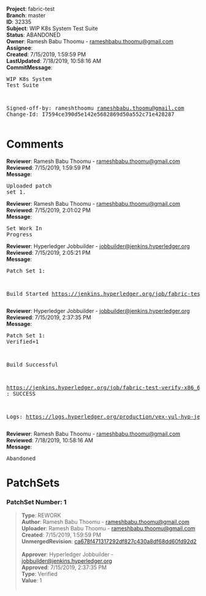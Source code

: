 <strong>Project</strong>: fabric-test<br><strong>Branch</strong>: master<br><strong>ID</strong>: 32335<br><strong>Subject</strong>: WIP K8s System Test Suite<br><strong>Status</strong>: ABANDONED<br><strong>Owner</strong>: Ramesh Babu Thoomu - rameshbabu.thoomu@gmail.com<br><strong>Assignee</strong>:<br><strong>Created</strong>: 7/15/2019, 1:59:59 PM<br><strong>LastUpdated</strong>: 7/18/2019, 10:58:16 AM<br><strong>CommitMessage</strong>:<br><pre>WIP K8s System Test Suite

Signed-off-by: rameshthoomu <rameshbabu.thoomu@gmail.com>
Change-Id: I7594ce390d5e142e5682869d50a552c71e428287
</pre><h1>Comments</h1><strong>Reviewer</strong>: Ramesh Babu Thoomu - rameshbabu.thoomu@gmail.com<br><strong>Reviewed</strong>: 7/15/2019, 1:59:59 PM<br><strong>Message</strong>: <pre>Uploaded patch set 1.</pre><strong>Reviewer</strong>: Ramesh Babu Thoomu - rameshbabu.thoomu@gmail.com<br><strong>Reviewed</strong>: 7/15/2019, 2:01:02 PM<br><strong>Message</strong>: <pre>Set Work In Progress</pre><strong>Reviewer</strong>: Hyperledger Jobbuilder - jobbuilder@jenkins.hyperledger.org<br><strong>Reviewed</strong>: 7/15/2019, 2:05:21 PM<br><strong>Message</strong>: <pre>Patch Set 1:

Build Started https://jenkins.hyperledger.org/job/fabric-test-verify-x86_64/3125/</pre><strong>Reviewer</strong>: Hyperledger Jobbuilder - jobbuilder@jenkins.hyperledger.org<br><strong>Reviewed</strong>: 7/15/2019, 2:37:35 PM<br><strong>Message</strong>: <pre>Patch Set 1: Verified+1

Build Successful 

https://jenkins.hyperledger.org/job/fabric-test-verify-x86_64/3125/ : SUCCESS

Logs: https://logs.hyperledger.org/production/vex-yul-hyp-jenkins-3/fabric-test-verify-x86_64/3125</pre><strong>Reviewer</strong>: Ramesh Babu Thoomu - rameshbabu.thoomu@gmail.com<br><strong>Reviewed</strong>: 7/18/2019, 10:58:16 AM<br><strong>Message</strong>: <pre>Abandoned</pre><h1>PatchSets</h1><h3>PatchSet Number: 1</h3><blockquote><strong>Type</strong>: REWORK<br><strong>Author</strong>: Ramesh Babu Thoomu - rameshbabu.thoomu@gmail.com<br><strong>Uploader</strong>: Ramesh Babu Thoomu - rameshbabu.thoomu@gmail.com<br><strong>Created</strong>: 7/15/2019, 1:59:59 PM<br><strong>UnmergedRevision</strong>: [ca678f471317292df827c430a8df68dd60fd92d2](https://github.com/hyperledger-gerrit-archive/fabric-test/commit/ca678f471317292df827c430a8df68dd60fd92d2)<br><br><strong>Approver</strong>: Hyperledger Jobbuilder - jobbuilder@jenkins.hyperledger.org<br><strong>Approved</strong>: 7/15/2019, 2:37:35 PM<br><strong>Type</strong>: Verified<br><strong>Value</strong>: 1<br><br></blockquote>